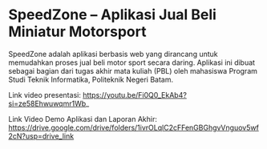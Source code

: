 # SpeedZone – Aplikasi Jual Beli Miniatur Motorsport

SpeedZone adalah aplikasi berbasis web yang dirancang untuk memudahkan proses jual beli motor sport secara daring. Aplikasi ini dibuat sebagai bagian dari tugas akhir mata kuliah  (PBL) oleh mahasiswa Program Studi Teknik Informatika, Politeknik Negeri Batam.


Link video presentasi:
https://youtu.be/Fi0Q0_EkAb4?si=ze58Ehwuwqmr1Wb_


Link Video Demo Aplikasi dan Laporan Akhir:
https://drive.google.com/drive/folders/1ivrOLqlC2cFFenGBGhgvVnguov5wf2cN?usp=drive_link